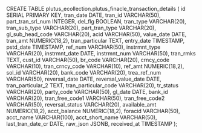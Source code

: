 CREATE TABLE plutus_ecollection.plutus_finacle_transaction_details (
    id SERIAL PRIMARY KEY,
    tran_date DATE,
    tran_id VARCHAR(50),
    part_tran_srl_num INTEGER,
    del_flg BOOLEAN,
    tran_type VARCHAR(20),
    tran_sub_type VARCHAR(20),
    part_tran_type VARCHAR(20),
    gl_sub_head_code VARCHAR(20),
    acid VARCHAR(50),
    value_date DATE,
    tran_amt NUMERIC(18,2),
    tran_particular TEXT,
    entry_date TIMESTAMP,
    pstd_date TIMESTAMP,
    ref_num VARCHAR(50),
    instrmnt_type VARCHAR(20),
    instrmnt_date DATE,
    instrmnt_num VARCHAR(50),
    tran_rmks TEXT,
    cust_id VARCHAR(50),
    br_code VARCHAR(20),
    crncy_code VARCHAR(10),
    tran_crncy_code VARCHAR(10),
    ref_amt NUMERIC(18,2),
    sol_id VARCHAR(20),
    bank_code VARCHAR(20),
    trea_ref_num VARCHAR(50),
    reversal_date DATE,
    reversal_value_date DATE,
    tran_particular_2 TEXT,
    tran_particular_code VARCHAR(20),
    tr_status VARCHAR(20),
    party_code VARCHAR(50),
    gl_date DATE,
    bank_id VARCHAR(20),
    tran_free_code1 VARCHAR(50),
    tran_free_code2 VARCHAR(50),
    reversal_status VARCHAR(20),
    available_amt NUMERIC(18,2),
    acct_balance NUMERIC(18,2),
    foracid VARCHAR(50),
    acct_name VARCHAR(100),
    acct_short_name VARCHAR(50),
    last_tran_date_cr DATE,
    raw_json JSONB,
    received_at TIMESTAMP
);
